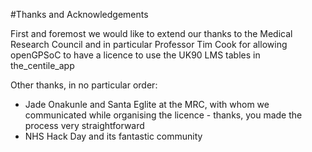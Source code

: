 #Thanks and Acknowledgements

First and foremost we would like to extend our thanks to the Medical Research Council and in particular Professor Tim Cook for allowing openGPSoC to have a licence to use the UK90 LMS tables in the_centile_app

Other thanks, in no particular order:

* Jade Onakunle and Santa Eglite at the MRC, with whom we communicated while organising the licence - thanks, you made the process very straightforward
* NHS Hack Day and its fantastic community
